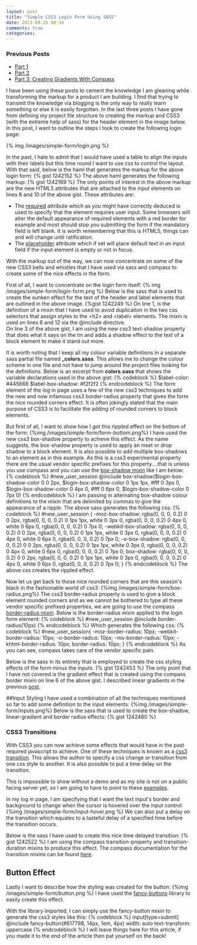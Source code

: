 ```yaml
---
layout: post
title: "Simple CSS3 Login Form Using SASS"
date: 2011-09-26 08:34
comments: true
categories: 
---
```

### Previous Posts
- [Part 1](/blog/2011/09/07/site-refresh-with-html5-and-sass---part-1/)
- [Part 2](/blog/2011/09/08/site-refresh-with-html5-and-sass---part-2/)
- [Part 3: Creating Gradients With Compass](/blog/2011/09/18/creating-gradients-with-compass-and-sass/)

I have been using these posts to cement the knowledge I am gleaning while transforming the markup for a product I am building.  I find that trying to transmit the knowledge via blogging is the only way to really learn something or else it is easily forgotten.  In the last three posts I have gone from defining my  project file structure to creating the markup and CSS3 (with the extreme help of sass) for the header element in the image below.  In this post, I want to outline the steps I took to create the following login page:

{% img /images/simple-form/login.png %}

In the past, I hate to admit that I would have used a table to align the inputs with their labels but this time round I want to use css to control the layout.  With that said, below is the haml that generates the markup for the above login form:
{% gist 1242152 %}
The above haml generates the following markup:
{% gist 1242169 %}
The only points of interest in the above markup are the new HTML5 attributes that are attached to the input elements on lines 8 and 10 of the above gist.  These attributes are:

- The <a href="http://dev.w3.org/html5/spec-author-view/common-input-element-attributes.html#the-required-attribute" target="_blank">required</a> attribute which as you might have correctly deduced is used to specify that the element requires user input.  Some browsers will alter the default appearance of required elements with a red border for example and most should stop you submitting the form if the mandatory field is left blank.  It is worth remembering that this is HTML5, things can and will change until ratification.
- The <a href="http://dev.w3.org/html5/spec-author-view/common-input-element-attributes.html#the-placeholder-attribute" target="_blank">placeholder</a> attribute which if set will place default text in an input field if the input element is empty or not in focus.

With the markup out of the way, we can now concentrate on some of the new CSS3 bells and whistles that I have used via sass and compass to create some of the nice effects in the form.

First of all, I want to concentrate on the login form itself:
{% img /images/simple-form/login-form.png %}
Below is the sass that is used to create the sunken effect for the text of the header and label elements that are outlined in the above image.
{%gist 1242249 %}
On line 1, is the definition of a mixin that I have used to avoid duplication in the two css selectors that assign styles to the &lt;h2&gt; and &lt;label&gt; elements.  The mixin is used on lines 6 and 12 via the @include directive.  
On line 3 of the above gist, I am using the new css3 text-shadow property that does what it says on the tin and adds a shadow effect to the text of a block element to make it stand out more.

It is worth noting that I keep all my colour variable definitions in a separate sass partial file named **_colors.sass**.  This allows me to change the colour scheme in one file and not have to jump around the project files looking for the definitions.  Below is an excerpt from **colors.sass** that shows the variable declarations used in the above gist:
{% codeblock %}
$label-color: #445668
$label-box-shadow: #f2f2f2
{% endcodeblock %}
The form element of the log in page uses a few of the new css3 techniques to add the new and now infamous css3 border-radius property that gives the form the nice rounded corners effect.  It is often jokingly stated that the main purpose of CSS3 is to facilitate the adding of rounded corners to block elements.  

But first of all, I want to show how I got this rippled effect on the bottom of the form:
{%img /images/simple-form/form-bottom.png%}
I have used the new css3 box-shadow property to achieve this effect. As the name suggests, the box-shadow property is used to apply an inset or drop shadow to a block element.  It is also possible to add multiple box-shadows to an element as in this example.  As this is a css3 experimental property there are the usual vendor specific prefixes for this property....that is unless you use compass and you can use the <a href="http://compass-style.org/reference/compass/css3/box_shadow/" target="_blank">box-shadow mixin</a> like I am below:
{% codeblock %}
#new_user_session
  @include box-shadow($login-box-shadow-color 0 0 2px, $login-box-shadow-color 0 1px 1px, #fff 0 3px 0, $login-box-shadow-color 0 4px 0, #fff 0 6px 0, $login-box-shadow-color 0 7px 0)
{% endcodeblock %}
I am passing in alternating box-shadow colour definitions to the mixin that are delimited by commas to give the appearance of a ripple.  The above sass generates the following css:
{% codeblock %}
#new_user_session {
  -moz-box-shadow: rgba(0, 0, 0, 0.2) 0 0 2px, rgba(0, 0, 0, 0.2) 0 1px 1px, white 0 3px 0, rgba(0, 0, 0, 0.2) 0 4px 0, white 0 6px 0, rgba(0, 0, 0, 0.2) 0 7px 0;
  -webkit-box-shadow: rgba(0, 0, 0, 0.2) 0 0 2px, rgba(0, 0, 0, 0.2) 0 1px 1px, white 0 3px 0, rgba(0, 0, 0, 0.2) 0 4px 0, white 0 6px 0, rgba(0, 0, 0, 0.2) 0 7px 0;
  -o-box-shadow: rgba(0, 0, 0, 0.2) 0 0 2px, rgba(0, 0, 0, 0.2) 0 1px 1px, white 0 3px 0, rgba(0, 0, 0, 0.2) 0 4px 0, white 0 6px 0, rgba(0, 0, 0, 0.2) 0 7px 0;
  box-shadow: rgba(0, 0, 0, 0.2) 0 0 2px, rgba(0, 0, 0, 0.2) 0 1px 1px, white 0 3px 0, rgba(0, 0, 0, 0.2) 0 4px 0, white 0 6px 0, rgba(0, 0, 0, 0.2) 0 7px 0;
}
{% endcodeblock %}
The above css creates the rippled effect.

Now let us get back to those nice rounded corners that are this season's black in the fashionable world of css3:
{%img /images/simple-form/box-radius.png%}
The css3 border-radius property is used to give a block element rounded corners and as we cannot be bothered to type all these vendor specific prefixed properties, we are going to use the compass <a href="http://compass-style.org/reference/compass/css3/border_radius/">border-radius mixin</a>.
Below is the border-radius mixin applied to the login form element:
{% codeblock %}
#new_user_session
  @include border-radius(10px)
{% endcodeblock %}
Which generates the following css:
{% codeblock %}
#new_user_session{
-moz-border-radius: 10px;
-webkit-border-radius: 10px;
-o-border-radius: 10px;
-ms-border-radius: 10px;
-khtml-border-radius: 10px;
border-radius: 10px;
}
{% endcodeblock %}
As you can see, compass takes care of the vendor specific pain.

Below is the sass in its entirety that is employed to create the css styling effects of the form minus the inputs.
{% gist 1242453 %}
The only point that I have not covered is the gradient effect that is created using the compass border mixin on line 6 of the above gist.  I described linear gradients in the previous [post](/blog/2011/09/18/creating-gradients-with-compass-and-sass/).

##Input Styling
I have used a combination of all the techniques mentioned so far to add some definition to the input elements:
{%img /images/simple-form/inputs.png%}
Below is the sass that is used to create the box-shadow, linear-gradient and border radius effects:
{% gist 1242480 %}

### CSS3 Transitions 
With CSS3 you can now achieve some effects that would have in the past required javascript to achieve.  One of these techniques is known as a <a href="http://www.w3schools.com/css3/css3_transitions.asp" target="_blank">css3 transition</a>.  This allows the author to specify a css change or transition from one css style to another.  It is also possible to put a time delay on the transition.

This is impossible to show without a demo and as my site is not on a public facing server yet, so I am going to have to point to these <a href="http://24ways.org/2009/going-nuts-with-css-transitions" target="_blank">examples</a>.

In my log in page, I am specifying that I want the text input's border and background to change when the cursor is hovered over the input control:
{%img /images/simple-form/input-hover.png %}
We can also put a delay on the transition which equates to a tasteful delay of a specified time before the transition occurs.

Below is the sass I have used to create this nice time delayed transition:
{% gist 1242522 %}
I am using the compass transition-property and transition-duration mixins to produce this effect.  The compass documentation for the transition mixins can be found <a href="http://compass-style.org/examples/compass/css3/transition/">here</a>.

## Button Effect
Lastly I want to describe how the styling was created for the button:
{%img /images/simple-form/button.png %}
I have used the <a href="http://brandonmathis.com/projects/fancy-buttons/">fancy-buttons</a> library to easily create this effect.

With the library imported, I can simply use the fancy-button mixin to generate the css3 styles like this:
{% codeblock %}
input[type=submit]
  @include fancy-button(#617798, 14px, 1em, 4px)
  width: auto
  text-transform: uppercase
{% endcodeblock %}
I will leave things here for this article, if you made it to the end of the article then pat yourself on the back!